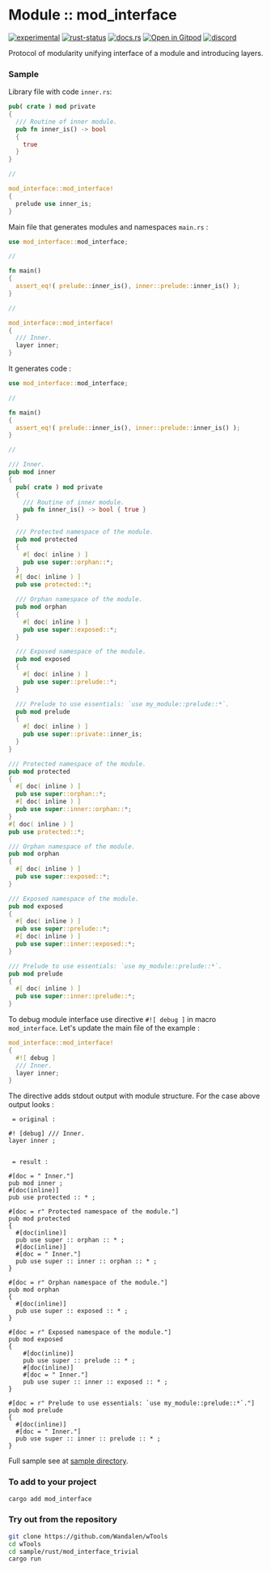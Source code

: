 <!-- {{# generate.module_header{} #}} -->

# Module :: mod_interface
[![experimental](https://raster.shields.io/static/v1?label=stability&message=experimental&color=orange&logoColor=eee)](https://github.com/emersion/stability-badges#experimental) [![rust-status](https://github.com/Wandalen/wTools/actions/workflows/ModuleModInterfacePush.yml/badge.svg)](https://github.com/Wandalen/wTools/actions/workflows/ModuleModInterfacePush.yml) [![docs.rs](https://img.shields.io/docsrs/mod_interface?color=e3e8f0&logo=docs.rs)](https://docs.rs/mod_interface) [![Open in Gitpod](https://raster.shields.io/static/v1?label=try&message=online&color=eee&logo=gitpod&logoColor=eee)](https://gitpod.io/#RUN_PATH=.,SAMPLE_FILE=sample%2Frust%2Fmod_interface_trivial_sample%2Fsrc%2Fmain.rs,RUN_POSTFIX=--example%20mod_interface_trivial_sample/https://github.com/Wandalen/wTools) [![discord](https://img.shields.io/discord/872391416519737405?color=eee&logo=discord&logoColor=eee&label=ask)](https://discord.gg/m3YfbXpUUY)

Protocol of modularity unifying interface of a module and introducing layers.

### Sample

Library file with code `inner.rs`:

```rust ignore
pub( crate ) mod private
{
  /// Routine of inner module.
  pub fn inner_is() -> bool
  {
    true
  }
}

//

mod_interface::mod_interface!
{
  prelude use inner_is;
}
```

Main file that generates modules and namespaces `main.rs` :

```rust ignore
use mod_interface::mod_interface;

//

fn main()
{
  assert_eq!( prelude::inner_is(), inner::prelude::inner_is() );
}

//

mod_interface::mod_interface!
{
  /// Inner.
  layer inner;
}
```

It generates code :

```rust
use mod_interface::mod_interface;

//

fn main()
{
  assert_eq!( prelude::inner_is(), inner::prelude::inner_is() );
}

//

/// Inner.
pub mod inner
{
  pub( crate ) mod private
  {
    /// Routine of inner module.
    pub fn inner_is() -> bool { true }
  }

  /// Protected namespace of the module.
  pub mod protected
  {
    #[ doc( inline ) ]
    pub use super::orphan::*;
  }
  #[ doc( inline ) ]
  pub use protected::*;

  /// Orphan namespace of the module.
  pub mod orphan
  {
    #[ doc( inline ) ]
    pub use super::exposed::*;
  }

  /// Exposed namespace of the module.
  pub mod exposed
  {
    #[ doc( inline ) ]
    pub use super::prelude::*;
  }

  /// Prelude to use essentials: `use my_module::prelude::*`.
  pub mod prelude
  {
    #[ doc( inline ) ]
    pub use super::private::inner_is;
  }
}

/// Protected namespace of the module.
pub mod protected
{
  #[ doc( inline ) ]
  pub use super::orphan::*;
  #[ doc( inline ) ]
  pub use super::inner::orphan::*;
}
#[ doc( inline ) ]
pub use protected::*;

/// Orphan namespace of the module.
pub mod orphan
{
  #[ doc( inline ) ]
  pub use super::exposed::*;
}

/// Exposed namespace of the module.
pub mod exposed
{
  #[ doc( inline ) ]
  pub use super::prelude::*;
  #[ doc( inline ) ]
  pub use super::inner::exposed::*;
}

/// Prelude to use essentials: `use my_module::prelude::*`.
pub mod prelude
{
  #[ doc( inline ) ]
  pub use super::inner::prelude::*;
}
```

To debug module interface use directive `#![ debug ]` in macro `mod_interface`. Let's update the main file of the example :

```rust ignore
mod_interface::mod_interface!
{
  #![ debug ]
  /// Inner.
  layer inner;
}
```

The directive adds stdout output with module structure. For the case above output looks :

```ignore
 = original :

#! [debug] /// Inner.
layer inner ;


 = result :

#[doc = " Inner."]
pub mod inner ;
#[doc(inline)]
pub use protected :: * ;

#[doc = r" Protected namespace of the module."]
pub mod protected
{
  #[doc(inline)]
  pub use super :: orphan :: * ;
  #[doc(inline)]
  #[doc = " Inner."]
  pub use super :: inner :: orphan :: * ;
}

#[doc = r" Orphan namespace of the module."]
pub mod orphan
{
  #[doc(inline)]
  pub use super :: exposed :: * ;
}

#[doc = r" Exposed namespace of the module."]
pub mod exposed
{
    #[doc(inline)]
    pub use super :: prelude :: * ;
    #[doc(inline)]
    #[doc = " Inner."]
    pub use super :: inner :: exposed :: * ;
}

#[doc = r" Prelude to use essentials: `use my_module::prelude::*`."]
pub mod prelude
{
  #[doc(inline)]
  #[doc = " Inner."]
  pub use super :: inner :: prelude :: * ;
}
```

<!-- xxx : rewrite -->
<!-- aaa : Dmytro : added new samples -->

Full sample see at [sample directory](https://github.com/Wandalen/wTools/tree/master/sample/rust/mod_interface_trivial_sample).

### To add to your project

```sh
cargo add mod_interface
```

### Try out from the repository

```sh
git clone https://github.com/Wandalen/wTools
cd wTools
cd sample/rust/mod_interface_trivial
cargo run
```
